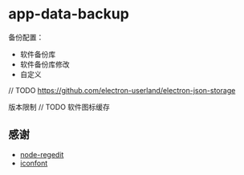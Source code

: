 # app-data-backup

备份配置：
- 软件备份库
- 软件备份库修改
- 自定义

// TODO https://github.com/electron-userland/electron-json-storage

版本限制
// TODO 软件图标缓存

## 感谢

- [node-regedit](https://github.com/kessler/node-regedit)
- [iconfont](https://www.iconfont.cn/)
